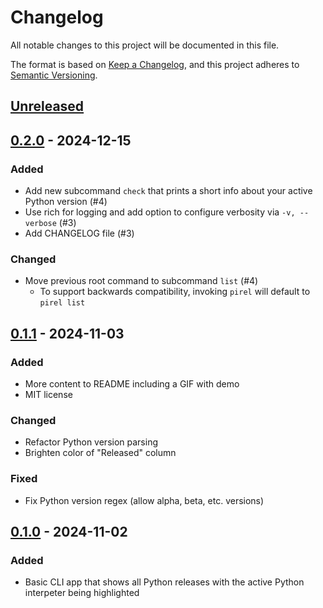 # Changelog

All notable changes to this project will be documented in this file.

The format is based on [Keep a Changelog](https://keepachangelog.com/en/1.0.0/),
and this project adheres to [Semantic Versioning](https://semver.org/spec/v2.0.0.html).

<!--
Types of changes:
    Added for new features.
    Changed for changes in existing functionality.
    Deprecated for soon-to-be removed features.
    Removed for now removed features.
    Fixed for any bug fixes.
    Security in case of vulnerabilities.
-->

## [Unreleased]

## [0.2.0] - 2024-12-15

### Added
* Add new subcommand `check` that prints a short info about your active Python version (#4)
* Use rich for logging and add option to configure verbosity via `-v, --verbose` (#3)
* Add CHANGELOG file (#3)

### Changed
* Move previous root command to subcommand `list` (#4)
  * To support backwards compatibility, invoking `pirel` will default to `pirel list`

## [0.1.1] - 2024-11-03

### Added
* More content to README including a GIF with demo
* MIT license

### Changed
* Refactor Python version parsing
* Brighten color of "Released" column

### Fixed
* Fix Python version regex (allow alpha, beta, etc. versions)

## [0.1.0] - 2024-11-02

### Added
* Basic CLI app that shows all Python releases with the active Python interpeter being highlighted


[unreleased]: https://github.com/RafaelWO/pirel/compare/0.2.0...HEAD
[0.2.0]: https://github.com/RafaelWO/pirel/compare/0.1.1...0.2.0
[0.1.1]: https://github.com/RafaelWO/pirel/compare/0.1.0...0.1.1
[0.1.0]: https://github.com/RafaelWO/pirel/releases/tag/0.1.0
